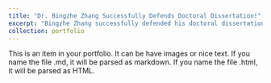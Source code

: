 ```yaml
---
title: "Dr. Bingzhe Zhang Successfully Defends Doctoral Dissertation!"
excerpt: "Bingzhe Zhang successfully defended his doctoral dissertation titled Study on Seismic Performance and Influencing Factors of Laminated Rubber Bearing Supported Bridges based on Deep Neural Networks at Southeast University, Nanjing. The members of the dissertation committee included Professor Qiao Huang, Professor Wen Xiong, Professor Jingquan Wang, Professor Zhenghua Zhou, and Associate Professor Ming Yang.<br/><img src='/images/500x300.png'>"
collection: portfolio
---
```


This is an item in your portfolio. It can be have images or nice text. If you name the file .md, it will be parsed as markdown. If you name the file .html, it will be parsed as HTML. 
